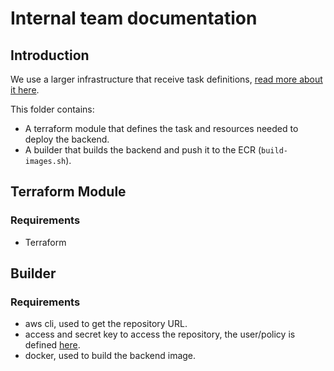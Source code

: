 # Internal team documentation

## Introduction

We use a larger infrastructure that receive task definitions, [read more about it here](https://github.com/360medics/inapp-infrastructure-definition).

This folder contains:

- A terraform module that defines the task and resources needed to deploy the backend.
- A builder that builds the backend and push it to the ECR (`build-images.sh`).

## Terraform Module

### Requirements

- Terraform

## Builder

### Requirements

- aws cli, used to get the repository URL.
- access and secret key to access the repository, the user/policy is defined [here](https://github.com/360medics/inapp-infrastructure-definition/blob/master/users.tf).
- docker, used to build the backend image.
